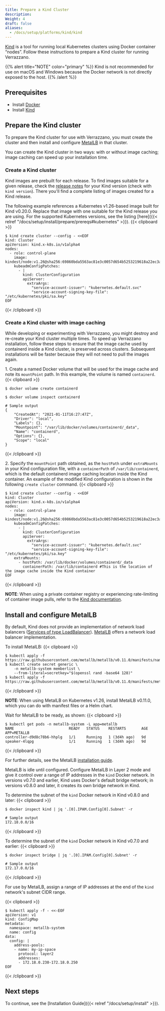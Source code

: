 ```yaml
---
title: Prepare a Kind Cluster
description: 
Weight: 4
draft: false
aliases:
  - /docs/setup/platforms/kind/kind
---
```


[Kind](https://kind.sigs.k8s.io/) is a tool for running local Kubernetes clusters using Docker container “nodes”.  Follow
these instructions to prepare a Kind cluster for running Verrazzano.

{{% alert title="NOTE" color="primary" %}}
Kind is not recommended for use on macOS and Windows because the Docker network is not directly exposed
to the host.
{{% /alert %}}

## Prerequisites

- Install [Docker](https://docs.docker.com/install/)
- Install [Kind](https://kind.sigs.k8s.io/docs/user/quick-start/#installation)

## Prepare the Kind cluster

To prepare the Kind cluster for use with Verrazzano, you must create the cluster and then install and configure
[MetalLB](https://metallb.universe.tf/) in that cluster.

You can create the Kind cluster in two ways: with or without image caching; image caching can speed up your
installation time.

### Create a Kind cluster

Kind images are prebuilt for each release.  To find images suitable for a given release, check the
[release notes](https://github.com/kubernetes-sigs/kind/releases) for your Kind version (check with `kind version`).
There you'll find a complete listing of images created for a Kind release.

The following example references a Kubernetes v1.26-based image built for Kind v0.20.0.  Replace that image
with one suitable for the Kind release you are using. For the supported Kubernetes versions, see the listing [here]({{< relref "/docs/setup/install/prepare/prereqs#kubernetes" >}}).
{{< clipboard >}}
<div class="highlight">

    $ kind create cluster --config - <<EOF
    kind: Cluster
    apiVersion: kind.x-k8s.io/v1alpha4
    nodes:
      - role: control-plane
        image: kindest/node:v1.26@sha256:69860bda5563ac81e3c0057d654b5253219618a22ec3a346306239bba8cfa1a6
        kubeadmConfigPatches:
          - |
            kind: ClusterConfiguration
            apiServer:
              extraArgs:
                "service-account-issuer": "kubernetes.default.svc"
                "service-account-signing-key-file": "/etc/kubernetes/pki/sa.key"
    EOF

</div>
{{< /clipboard >}}

### Create a Kind cluster with image caching

While developing or experimenting with Verrazzano, you might destroy and re-create your Kind cluster multiple
times.  To speed up Verrazzano installation, follow these steps to ensure that the image cache used by
containerd inside a Kind cluster, is preserved across clusters. Subsequent installations will be faster
because they will not need to pull the images again.

1\. Create a named Docker volume that will be used for the image cache and note its `mountPoint` path. In this example, the volume is named `containerd`.
{{< clipboard >}}
<div class="highlight">

    $ docker volume create containerd

    $ docker volume inspect containerd

    # Sample output
    {
        "CreatedAt": "2021-01-11T16:27:47Z",
        "Driver": "local",
        "Labels": {},
        "Mountpoint": "/var/lib/docker/volumes/containerd/_data",
        "Name": "containerd",
        "Options": {},
        "Scope": "local"
    }

</div>
{{< /clipboard >}}

2\. Specify the `mountPoint` path obtained, as the `hostPath` under `extraMounts` in your Kind configuration file, with a `containerPath` of `/var/lib/containerd`, which is the default containerd image caching location inside the Kind container. An example of the modified Kind configuration is shown in the following `create cluster` command.
{{< clipboard >}}
<div class="highlight">

    $ kind create cluster --config - <<EOF
    kind: Cluster
    apiVersion: kind.x-k8s.io/v1alpha4
    nodes:
      - role: control-plane
        image: kindest/node:v1.26@sha256:69860bda5563ac81e3c0057d654b5253219618a22ec3a346306239bba8cfa1a6
        kubeadmConfigPatches:
          - |
            kind: ClusterConfiguration
            apiServer:
              extraArgs:
                "service-account-issuer": "kubernetes.default.svc"
                "service-account-signing-key-file": "/etc/kubernetes/pki/sa.key"
        extraMounts:
          - hostPath: /var/lib/docker/volumes/containerd/_data
            containerPath: /var/lib/containerd #This is the location of the image cache inside the Kind container
    EOF

</div>
{{< /clipboard >}}

**NOTE**: When using a private container registry or experiencing rate-limiting of container image pulls, refer to the [Kind documentation](https://kind.sigs.k8s.io/docs/user/private-registries/).

## Install and configure MetalLB

By default, Kind does not provide an implementation of network load balancers ([Services of type LoadBalancer](https://kubernetes.io/docs/tasks/access-application-cluster/create-external-load-balancer/)).
[MetalLB](https://metallb.universe.tf/) offers a network load balancer implementation.

To install MetalLB:
{{< clipboard >}}
<div class="highlight">

    $ kubectl apply -f https://raw.githubusercontent.com/metallb/metallb/v0.11.0/manifests/namespace.yaml
    $ kubectl create secret generic \
        -n metallb-system memberlist \
        --from-literal=secretkey="$(openssl rand -base64 128)"
    $ kubectl apply -f https://raw.githubusercontent.com/metallb/metallb/v0.11.0/manifests/metallb.yaml

</div>
{{< /clipboard >}}

**NOTE**: When using MetalLB on Kubernetes v1.26, install MetalLB v0.11.0, which you can do with manifest files or a Helm chart.

Wait for MetalLB to be ready, as shown:
{{< clipboard >}}
<div class="highlight">

    $ kubectl get pods -n metallb-system -L app=metallb
    NAME                         READY   STATUS    RESTARTS       AGE   APP=METALLB
    controller-d9d8c78b6-hhplg   1/1     Running   1 (3d4h ago)   9d    
    speaker-4lqpg                1/1     Running   1 (3d4h ago)   9d

</div>
{{< /clipboard >}}

For further details, see the MetalLB [installation guide](https://metallb.universe.tf/installation/#installation-by-manifest).

MetalLB is idle until configured.  Configure MetalLB in Layer 2 mode and give it control over a range of IP addresses in the `kind` Docker network.
In versions v0.7.0 and earlier, Kind uses Docker's default bridge network; in versions v0.8.0 and later, it creates its own bridge network in Kind.

To determine the subnet of the `kind` Docker network in Kind v0.8.0 and later:
{{< clipboard >}}
<div class="highlight">

    $ docker inspect kind | jq '.[0].IPAM.Config[0].Subnet' -r

    # Sample output
    172.18.0.0/16

</div>
{{< /clipboard >}}

To determine the subnet of the `kind` Docker network in Kind v0.7.0 and earlier:
{{< clipboard >}}
<div class="highlight">

    $ docker inspect bridge | jq '.[0].IPAM.Config[0].Subnet' -r

    # Sample output
    172.17.0.0/16

</div>
{{< /clipboard >}}


For use by MetalLB, assign a range of IP addresses at the end of the `kind` network's subnet CIDR range.

{{< clipboard >}}
<div class="highlight">

    $ kubectl apply -f - <<-EOF
    apiVersion: v1
    kind: ConfigMap
    metadata:
      namespace: metallb-system
      name: config
    data:
      config: |
        address-pools:
        - name: my-ip-space
          protocol: layer2
          addresses:
          - 172.18.0.230-172.18.0.250
    EOF

</div>
{{< /clipboard >}}

## Next steps

To continue, see the [Installation Guide]({{< relref "/docs/setup/install" >}}).
